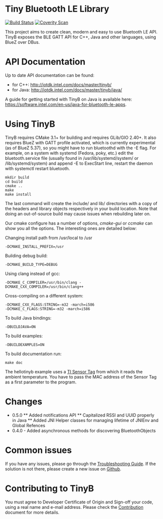 Tiny Bluetooth LE Library
=============

[![Build Status](https://travis-ci.org/intel-iot-devkit/tinyb.svg?branch=master)](https://travis-ci.org/intel-iot-devkit/tinyb)
[![Coverity Scan](https://scan.coverity.com/projects/7546/badge.svg)](https://scan.coverity.com/projects/intel-iot-devkit-tinyb)

This project aims to create clean, modern and easy to use Bluetooth LE API.
TinyB exposes the BLE GATT API for C++, Java and other languages, using BlueZ
over DBus.

API Documentation
============

Up to date API documentation can be found:
* for C++: http://iotdk.intel.com/docs/master/tinyb/
* for Java: http://iotdk.intel.com/docs/master/tinyb/java/

A guide for getting started with TinyB on Java is available here:
https://software.intel.com/en-us/java-for-bluetooth-le-apps.

Using TinyB
============

TinyB requires CMake 3.1+ for building and requires GLib/GIO 2.40+. It also
requires BlueZ with GATT profile activated, which is currently experimental (as
of BlueZ 5.37), so you might have to run bluetoothd with the -E flag. For
example, on a system with systemd (Fedora, poky, etc.) edit the
bluetooth.service file (usually found in /usr/lib/systemd/system/ or
/lib/systemd/system) and append -E to ExecStart line, restart the daemon with
systemctl restart bluetooth.

~~~~~~~~~~~~~{.sh}
mkdir build
cd build
cmake ..
make
make install
~~~~~~~~~~~~~

The last command will create the include/ and lib/ directories with a copy of
the headers and library objects respectively in your build location. Note that
doing an out-of-source build may cause issues when rebuilding later on.

Our cmake configure has a number of options, *cmake-gui* or *ccmake* can show
you all the options. The interesting ones are detailed below:

Changing install path from /usr/local to /usr
~~~~~~~~~~~~~
-DCMAKE_INSTALL_PREFIX=/usr
~~~~~~~~~~~~~
Building debug build:
~~~~~~~~~~~~~
-DCMAKE_BUILD_TYPE=DEBUG
~~~~~~~~~~~~~
Using clang instead of gcc:
~~~~~~~~~~~~~
-DCMAKE_C_COMPILER=/usr/bin/clang -DCMAKE_CXX_COMPILER=/usr/bin/clang++
~~~~~~~~~~~~~
Cross-compiling on a different system:
~~~~~~~~~~~~~
-DCMAKE_CXX_FLAGS:STRING=-m32 -march=i586
-DCMAKE_C_FLAGS:STRING=-m32 -march=i586
~~~~~~~~~~~~~
To build Java bindings:
~~~~~~~~~~~~~
-DBUILDJAVA=ON
~~~~~~~~~~~~~
To build examples:
~~~~~~~~~~~~~
-DBUILDEXAMPLES=ON
~~~~~~~~~~~~~
To build documentation run: 
~~~~~~~~~~~~~
make doc
~~~~~~~~~~~~~

The hellotinyb example uses a [TI Sensor Tag](http://www.ti.com/ww/en/wireless_connectivity/sensortag2015/?INTC=SensorTag&HQS=sensortag)
from which it reads the ambient temperature. You have to pass the MAC address
of the Sensor Tag as a first parameter to the program.

Changes
============
  * 0.5.0
    ** Added notifications API
    ** Capitalized RSSI and UUID properly in Java
    ** Added JNI Helper classes for managing lifetime of JNIEnv and Global Refences
  * 0.4.0 - Added asynchronous methods for discovering BluetoothObjects


Common issues
============

If you have any issues, please go through the [Troubleshooting Guide](TROUBLESHOOTING.md). If the solution is not there, please create a new issue on [Github](https://github.com/intel-iot-devkit/tinyb).

Contributing to TinyB
============

You must agree to Developer Certificate of Origin and Sign-off your code,
using a real name and e-mail address. 
Please check the [Contribution](CONTRIBUTING.md) document for more details.
